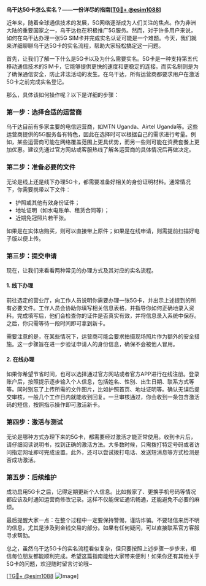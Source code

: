 **乌干达5G卡怎么实名？——一份详尽的指南[[TG💪+ @esim1088](https://t.me/s/esim1088)]**

近年来，随着全球通信技术的发展，5G网络逐渐成为人们关注的焦点。作为非洲大陆的重要国家之一，乌干达也在积极推广5G服务。然而，对于许多用户来说，如何在乌干达办理一张5G SIM卡并完成实名认证可能是一个难题。今天，我们就来详细聊聊乌干达5G卡的实名流程，帮助大家轻松搞定这一问题。

首先，让我们了解一下什么是5G卡以及为什么需要实名。5G卡是一种支持第五代移动通信技术的SIM卡，它能够提供更快的速度和更稳定的连接。而实名制则是为了确保通信安全，防止非法活动的发生。在乌干达，所有运营商都要求用户在激活5G卡之前完成实名登记。

那么，具体该如何操作呢？以下是详细的步骤：

### 第一步：选择合适的运营商

乌干达目前有多家主要的电信运营商，如MTN Uganda、Airtel Uganda等。这些运营商提供的5G服务各有特色，因此在选择时可以根据自己的需求进行考量。例如，某些运营商可能在网络覆盖范围上更具优势，而另一些则可能在资费套餐上更加优惠。建议先通过官方网站或客服热线了解各运营商的具体情况后再做决定。

### 第二步：准备必要的文件

无论是线上还是线下办理5G卡，都需要准备好相关的身份证明材料。通常情况下，你需要携带以下文件：
- 护照或其他有效身份证件；
- 地址证明（如水电账单、租赁合同等）；
- 近期免冠照片若干张。

如果是在实体店购买，则可以直接带上原件；如果是在线申请，则需提前扫描好电子版以便上传。

### 第三步：提交申请

现在，让我们来看看两种常见的办理方式及其对应的实名流程。

#### 1. 线下办理

前往选定的营业厅，向工作人员说明你需要办理一张5G卡，并出示上述提到的所有必要文件。工作人员会协助你填写相关信息表格，并指导你如何正确地录入资料。完成填写后，他们会检查你的证件是否真实有效，并将信息录入系统中保存。之后，你只需等待一段时间即可拿到新卡。

需要注意的是，在某些情况下，运营商可能会要求拍摄现场照片作为额外的安全措施。这一步骤旨在进一步验证申请人的身份信息，确保不会被他人冒用。

#### 2. 在线办理

如果你希望节省时间，也可以选择通过官方网站或者官方APP进行在线注册。登录账户后，按照提示逐步输入个人信息，包括姓名、性别、出生日期、联系方式等等。同时别忘了上传所需的文件图片，比如护照首页、地址证明等。确认无误后提交审核，一般几个工作日内就能收到回复。一旦审核通过，你会收到一条包含激活码的短信，按照指示操作即可激活新卡。

### 第四步：激活与测试

无论是哪种方式办理下来的5G卡，都需要经过激活才能正常使用。收到卡片后，请仔细阅读说明书，找到正确的激活方法。大多数时候，只需拨打特定号码或者访问指定网址即可完成设置。此外，还可以尝试拨打电话、发送短消息等方式检测是否成功激活。

### 第五步：后续维护

成功启用5G卡之后，记得定期更新个人信息。比如搬家了、更换手机号码等情况都应该及时通知运营商修改记录。这样不仅能保证通讯畅通，还能避免不必要的麻烦。

最后提醒大家一点：在整个过程中一定要保持警惕，谨防诈骗。不要轻信来历不明的信息，尤其是涉及到金钱交易的部分。如果有任何疑问，可以直接联系官方客服寻求帮助。

总之，虽然乌干达5G卡的实名流程看似复杂，但只要按照上述步骤一步步来，相信每位朋友都能顺利完成。希望这篇指南能给大家带来便利！如果你还有其他关于5G卡的问题，欢迎随时留言讨论哦~

[[TG💪+ @esim1088](https://t.me/s/esim1088) ![Image](https://i.postimg.cc/4NQfJmqS/Snipaste-2025-05-13-00-14-12.png)]
